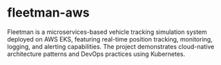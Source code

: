# fleetman-aws
Fleetman is a microservices-based vehicle tracking simulation system deployed on AWS EKS, featuring real-time position tracking, monitoring, logging, and alerting capabilities. The project demonstrates cloud-native architecture patterns and DevOps practices using Kubernetes.
